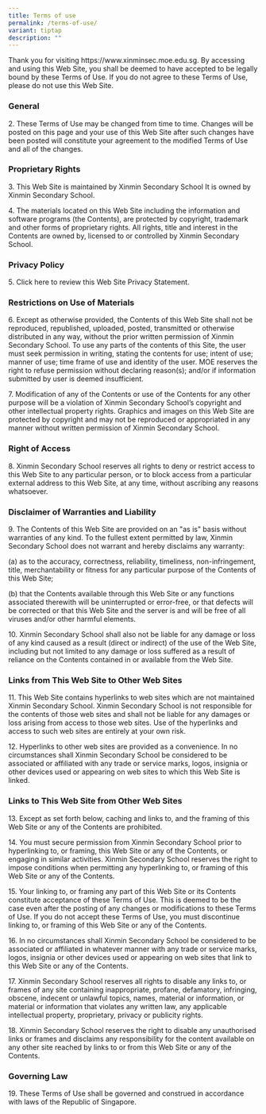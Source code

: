 ```yaml
---
title: Terms of use
permalink: /terms-of-use/
variant: tiptap
description: ""
---
```

<p>Thank you for visiting <a rel="noopener noreferrer nofollow" target="_blank">https://www.xinminsec.moe.edu.sg</a>.
By accessing and using this Web Site, you shall be deemed to have accepted
to be legally bound by these Terms of Use. If you do not agree to these
Terms of Use, please do not use this Web Site.</p>
<p></p>
<h3>General</h3>
<p>2. These Terms of Use may be changed from time to time. Changes will be
posted on this page and your use of this Web Site after such changes have
been posted will constitute your agreement to the modified Terms of Use
and all of the changes.</p>
<h3>Proprietary Rights</h3>
<p>3. This Web Site is maintained by Xinmin Secondary School It is owned
by Xinmin Secondary School.</p>
<p>4. The materials located on this Web Site including the information and
software programs (the Contents), are protected by copyright, trademark
and other forms of proprietary rights. All rights, title and interest in
the Contents are owned by, licensed to or controlled by Xinmin Secondary
School.</p>
<h3>Privacy Policy</h3>
<p>5. Click here to review this Web Site Privacy Statement.</p>
<h3>Restrictions on Use of Materials</h3>
<p>6. Except as otherwise provided, the Contents of this Web Site shall not
be reproduced, republished, uploaded, posted, transmitted or otherwise
distributed in any way, without the prior written permission of Xinmin
Secondary School. To use any parts of the contents of this Site, the user
must seek permission in writing, stating the contents for use; intent of
use; manner of use; time frame of use and identity of the user. MOE reserves
the right to refuse permission without declaring reason(s); and/or if information
submitted by user is deemed insufficient.</p>
<p>7. Modification of any of the Contents or use of the Contents for any
other purpose will be a violation of Xinmin Secondary School’s copyright
and other intellectual property rights. Graphics and images on this Web
Site are protected by copyright and may not be reproduced or appropriated
in any manner without written permission of Xinmin Secondary School.</p>
<h3>Right of Access</h3>
<p>8. Xinmin Secondary School reserves all rights to deny or restrict access
to this Web Site to any particular person, or to block access from a particular
external address to this Web Site, at any time, without ascribing any reasons
whatsoever.</p>
<h3>Disclaimer of Warranties and Liability</h3>
<p>9. The Contents of this Web Site are provided on an "as is" basis without
warranties of any kind. To the fullest extent permitted by law, Xinmin
Secondary School does not warrant and hereby disclaims any warranty:</p>
<p>(a) as to the accuracy, correctness, reliability, timeliness, non-infringement,
title, merchantability or fitness for any particular purpose of the Contents
of this Web Site;</p>
<p>(b) that the Contents available through this Web Site or any functions
associated therewith will be uninterrupted or error-free, or that defects
will be corrected or that this Web Site and the server is and will be free
of all viruses and/or other harmful elements.</p>
<p>10. Xinmin Secondary School shall also not be liable for any damage or
loss of any kind caused as a result (direct or indirect) of the use of
the Web Site, including but not limited to any damage or loss suffered
as a result of reliance on the Contents contained in or available from
the Web Site.</p>
<h3>Links from This Web Site to Other Web Sites</h3>
<p>11. This Web Site contains hyperlinks to web sites which are not maintained
Xinmin Secondary School. Xinmin Secondary School is not responsible for
the contents of those web sites and shall not be liable for any damages
or loss arising from access to those web sites. Use of the hyperlinks and
access to such web sites are entirely at your own risk.</p>
<p>12. Hyperlinks to other web sites are provided as a convenience. In no
circumstances shall Xinmin Secondary School be considered to be associated
or affiliated with any trade or service marks, logos, insignia or other
devices used or appearing on web sites to which this Web Site is linked.</p>
<h3>Links to This Web Site from Other Web Sites</h3>
<p>13. Except as set forth below, caching and links to, and the framing of
this Web Site or any of the Contents are prohibited.</p>
<p>14. You must secure permission from Xinmin Secondary School prior to hyperlinking
to, or framing, this Web Site or any of the Contents, or engaging in similar
activities. Xinmin Secondary School reserves the right to impose conditions
when permitting any hyperlinking to, or framing of this Web Site or any
of the Contents.</p>
<p>15. Your linking to, or framing any part of this Web Site or its Contents
constitute acceptance of these Terms of Use. This is deemed to be the case
even after the posting of any changes or modifications to these Terms of
Use. If you do not accept these Terms of Use, you must discontinue linking
to, or framing of this Web Site or any of the Contents.</p>
<p>16. In no circumstances shall Xinmin Secondary School be considered to
be associated or affiliated in whatever manner with any trade or service
marks, logos, insignia or other devices used or appearing on web sites
that link to this Web Site or any of the Contents.</p>
<p>17. Xinmin Secondary School reserves all rights to disable any links to,
or frames of any site containing inappropriate, profane, defamatory, infringing,
obscene, indecent or unlawful topics, names, material or information, or
material or information that violates any written law, any applicable intellectual
property, proprietary, privacy or publicity rights.</p>
<p>18. Xinmin Secondary School reserves the right to disable any unauthorised
links or frames and disclaims any responsibility for the content available
on any other site reached by links to or from this Web Site or any of the
Contents.</p>
<h3>Governing Law</h3>
<p>19. These Terms of Use shall be governed and construed in accordance with
laws of the Republic of Singapore.</p>